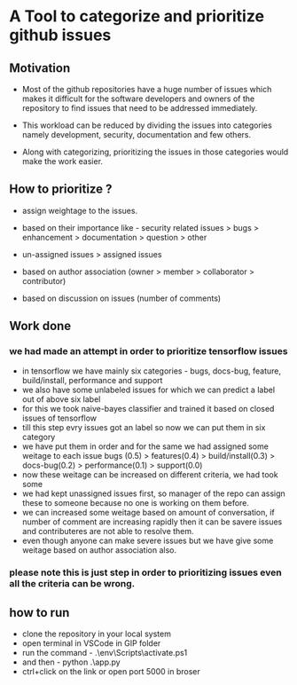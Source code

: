 # A Tool to categorize and prioritize github issues
## Motivation
- Most of the github repositories have a huge number of issues which makes it difficult for the software developers and owners of the repository  to find issues that need to be addressed immediately.

- This workload can be reduced by dividing the issues into categories namely development, security, documentation and few others.

- Along with categorizing, prioritizing the issues in those categories would make the work easier.

## How to prioritize ?
- assign weightage to the issues.

- based on their importance like -
security related issues > bugs > enhancement > documentation > question > other

- un-assigned issues > assigned issues

- based on author association (owner > member > collaborator > contributor)

- based on discussion on issues (number of comments)

## Work done
### we had made an attempt in order to prioritize tensorflow issues
- in tensorflow we have mainly six categories - bugs, docs-bug, feature, build/install, performance and support
- we also have some unlabeled issues for which we can predict a label out of above six label
- for this we took naive-bayes classifier and trained it based on closed issues of tensorflow
- till this step evry issues got an label so now we can put them in six category
- we have put them in order and for the same we had assigned some weitage to each issue
 bugs (0.5) > features(0.4) > build/install(0.3) > docs-bug(0.2) > performance(0.1) > support(0.0)
- now these weitage can be increased on different criteria, we had took some
- we had kept unassigned issues first, so manager of the repo can assign these to someone because no one is working on them before.
- we can increased some weitage based on amount of conversation, if number of comment are increasing rapidly then it can be savere issues and contributeres are not able to resolve them.
- even though anyone can make severe issues but we have give some weitage based on author association also.

### please note this is just step in order to prioritizing issues even all the criteria can be wrong.

## how to run
- clone the repository in your local system
- open terminal in VSCode in GIP folder
- run the command - .\env\Scripts\activate.ps1
- and then - python .\app.py
- ctrl+click on the link or open port 5000 in broser
